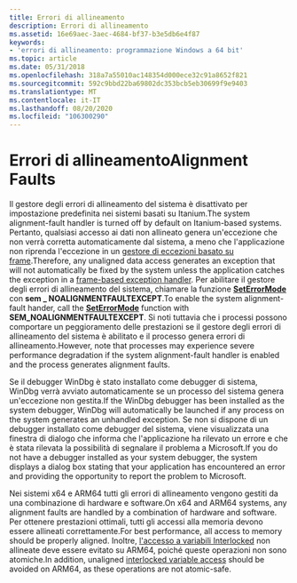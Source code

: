 ```yaml
---
title: Errori di allineamento
description: Errori di allineamento
ms.assetid: 16e69aec-3aec-4684-bf37-b3e5db6e4f87
keywords:
- 'errori di allineamento: programmazione Windows a 64 bit'
ms.topic: article
ms.date: 05/31/2018
ms.openlocfilehash: 318a7a55010ac148354d000ece32c91a8652f821
ms.sourcegitcommit: 592c9bbd22ba69802dc353bcb5eb30699f9e9403
ms.translationtype: MT
ms.contentlocale: it-IT
ms.lasthandoff: 08/20/2020
ms.locfileid: "106300290"
---
```

# <a name="alignment-faults"></a><span data-ttu-id="d79e0-104">Errori di allineamento</span><span class="sxs-lookup"><span data-stu-id="d79e0-104">Alignment Faults</span></span>

<span data-ttu-id="d79e0-105">Il gestore degli errori di allineamento del sistema è disattivato per impostazione predefinita nei sistemi basati su Itanium.</span><span class="sxs-lookup"><span data-stu-id="d79e0-105">The system alignment-fault handler is turned off by default on Itanium-based systems.</span></span> <span data-ttu-id="d79e0-106">Pertanto, qualsiasi accesso ai dati non allineato genera un'eccezione che non verrà corretta automaticamente dal sistema, a meno che l'applicazione non riprenda l'eccezione in un [gestore di eccezioni basato su frame](/windows/desktop/Debug/frame-based-exception-handling).</span><span class="sxs-lookup"><span data-stu-id="d79e0-106">Therefore, any unaligned data access generates an exception that will not automatically be fixed by the system unless the application catches the exception in a [frame-based exception handler](/windows/desktop/Debug/frame-based-exception-handling).</span></span> <span data-ttu-id="d79e0-107">Per abilitare il gestore degli errori di allineamento del sistema, chiamare la funzione [**SetErrorMode**](/windows/desktop/api/errhandlingapi/nf-errhandlingapi-seterrormode) con **sem \_ NOALIGNMENTFAULTEXCEPT**.</span><span class="sxs-lookup"><span data-stu-id="d79e0-107">To enable the system alignment-fault hander, call the [**SetErrorMode**](/windows/desktop/api/errhandlingapi/nf-errhandlingapi-seterrormode) function with **SEM\_NOALIGNMENTFAULTEXCEPT**.</span></span> <span data-ttu-id="d79e0-108">Si noti tuttavia che i processi possono comportare un peggioramento delle prestazioni se il gestore degli errori di allineamento del sistema è abilitato e il processo genera errori di allineamento.</span><span class="sxs-lookup"><span data-stu-id="d79e0-108">However, note that processes may experience severe performance degradation if the system alignment-fault handler is enabled and the process generates alignment faults.</span></span>

<span data-ttu-id="d79e0-109">Se il debugger WinDbg è stato installato come debugger di sistema, WinDbg verrà avviato automaticamente se un processo del sistema genera un'eccezione non gestita.</span><span class="sxs-lookup"><span data-stu-id="d79e0-109">If the WinDbg debugger has been installed as the system debugger, WinDbg will automatically be launched if any process on the system generates an unhandled exception.</span></span> <span data-ttu-id="d79e0-110">Se non si dispone di un debugger installato come debugger del sistema, viene visualizzata una finestra di dialogo che informa che l'applicazione ha rilevato un errore e che è stata rilevata la possibilità di segnalare il problema a Microsoft.</span><span class="sxs-lookup"><span data-stu-id="d79e0-110">If you do not have a debugger installed as your system debugger, the system displays a dialog box stating that your application has encountered an error and providing the opportunity to report the problem to Microsoft.</span></span>

<span data-ttu-id="d79e0-111">Nei sistemi x64 e ARM64 tutti gli errori di allineamento vengono gestiti da una combinazione di hardware e software.</span><span class="sxs-lookup"><span data-stu-id="d79e0-111">On x64 and ARM64 systems, any alignment faults are handled by a combination of hardware and software.</span></span> <span data-ttu-id="d79e0-112">Per ottenere prestazioni ottimali, tutti gli accessi alla memoria devono essere allineati correttamente.</span><span class="sxs-lookup"><span data-stu-id="d79e0-112">For best performance, all access to memory should be properly aligned.</span></span> <span data-ttu-id="d79e0-113">Inoltre, [l'accesso a variabili Interlocked](/windows/desktop/Sync/interlocked-variable-access) non allineate deve essere evitato su ARM64, poiché queste operazioni non sono atomiche.</span><span class="sxs-lookup"><span data-stu-id="d79e0-113">In addition, unaligned [interlocked variable access](/windows/desktop/Sync/interlocked-variable-access) should be avoided on ARM64, as these operations are not atomic-safe.</span></span>

 

 